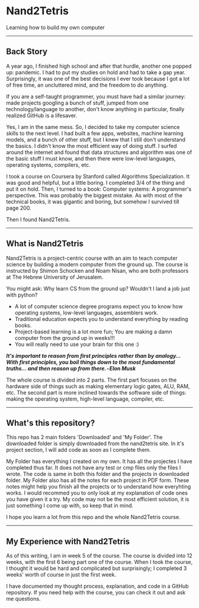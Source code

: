 # Nand2Tetris
Learning how to build my own computer

---
## Back Story
A year ago, I finished high school and after that hurdle, another one popped up: pandemic. I had to put my studies on hold and had to take a gap year. Surprisingly, it was one of the best decisions I ever took because I got a lot of free time, an uncluttered mind, and the freedom to do anything. 

If you are a self-taught programmer, you must have had a similar journey: made projects googling a bunch of stuff, jumped from one technology/language to another, don't know anything in particular, finally realized GitHub is a lifesaver.

Yes, I am in the same mess. So, I decided to take my computer science skills to the next level. I had built a few apps, websites, machine learning models, and a bunch of other stuff, but I knew that I still don't understand the basics. I didn't know the most efficient way of doing stuff. I surfed around the internet and found that data structures and algorithm was one of the basic stuff I must know, and then there were low-level languages, operating systems, compilers, etc.

I took a course on Coursera by Stanford called Algorithms Specialization. It was good and helpful, but a little boring. I completed 3/4 of the thing and put it on hold. Then, I turned to a book: Computer systems: A programmer's perspective. This was probably the biggest mistake. As with most of the technical books, it was gigantic and boring, but somehow I survived till page 200.

Then I found Nand2Tetris.

---

## What is Nand2Tetris

Nand2Tetris is a project-centric course with an aim to teach computer science by building a modern computer from the ground up. The course is instructed by Shimon Schocken and Noam Nisan, who are both professors at The Hebrew University of Jerusalem.

You might ask: Why learn CS from the ground up? Wouldn't I land a job just with python?

* A lot of computer science degree programs expect you to know how operating systems, low-level languages, assemblers work.
* Traditional education expects you to understand everything by reading books.
* Project-based learning is a lot more fun; You are making a damn computer from the ground up in weeks!!!
* You will really need to use your brain for this one :)

***It's important to reason from first principles rather than by analogy… With first principles, you boil things down to the most fundamental truths… and then reason up from there. - Elon Musk***


The whole course is divided into 2 parts. The first part focuses on the hardware side of things such as making elementary logic gates, ALU, RAM, etc. The second part is more inclined towards the software side of things: making the operating system, high-level language, compiler, etc.

---
## What's this repository?
This repo has 2 main folders 'Downloaded' and 'My Folder'.
The downloaded folder is simply downloaded from the nand2tetris site. In it's project section, I will add code as soon as I complete them.

My Folder has everything I created on my own. It has all the projectes I have completed thus far. It does not have any test or cmp files only the files I wrote. The code is same in both this folder and the projects in downloaded folder.
My Folder also has all the notes for each project in PDF form. These notes might help you finish all the projects or to understand how everyhting works. I would recommed you to only look at my explanation of code ones you have given it a try. My code may not be the most efficient solution, it is just something I come up with, so keep that in mind.

I hope you learn a lot from this repo and the whole Nand2Tetris course.

---
## My Experience with Nand2Tetris
As of this writing, I am in week 5 of the course. The course is divided into 12 weeks, with the first 6 being part one of the course. When I took the course, I thought it would be hard and complicated but surprisingly; I completed 3 weeks' worth of course in just the first week. 

I have documented my thought process, explanation, and code in a GitHub repository. If you need help with the course, you can check it out and ask me questions.
